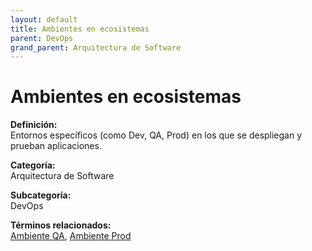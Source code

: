 ```yaml
---
layout: default
title: Ambientes en ecosistemas
parent: DevOps
grand_parent: Arquitectura de Software
---
```


# Ambientes en ecosistemas

**Definición:**  
Entornos específicos (como Dev, QA, Prod) en los que se despliegan y prueban aplicaciones.

**Categoría:**  
Arquitectura de Software  

**Subcategoría:**  
DevOps

**Términos relacionados:**  
[Ambiente QA](https://maleniski.github.io/diccionario-angl-tec-mx/docs/arquitectura-de-software/devops/ambiente-qa.html), [Ambiente Prod](https://maleniski.github.io/diccionario-angl-tec-mx/docs/arquitectura-de-software/devops/ambiente-prod.html)
